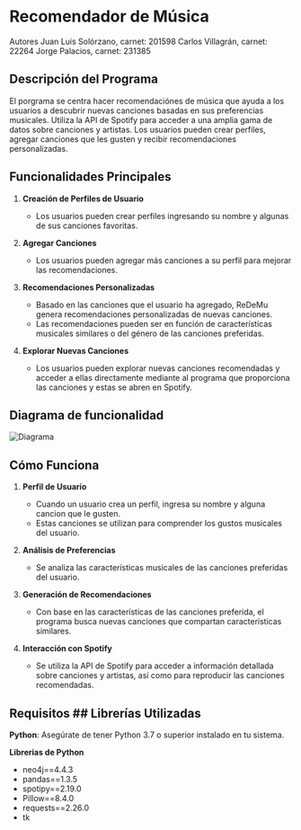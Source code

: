 # Recomendador de Música

Autores
Juan Luis Solórzano, carnet: 201598
Carlos Villagrán, carnet: 22264
Jorge Palacios, carnet: 231385

## Descripción del Programa

El porgrama se centra hacer recomendaciónes de música que ayuda a los usuarios a descubrir nuevas canciones basadas en sus preferencias musicales. Utiliza la API de Spotify para acceder a una amplia gama de datos sobre canciones y artistas. Los usuarios pueden crear perfiles, agregar canciones que les gusten y recibir recomendaciones personalizadas.

## Funcionalidades Principales

1. **Creación de Perfiles de Usuario**
   - Los usuarios pueden crear perfiles ingresando su nombre y algunas de sus canciones favoritas.

2. **Agregar Canciones**
   - Los usuarios pueden agregar más canciones a su perfil para mejorar las recomendaciones.

3. **Recomendaciones Personalizadas**
   - Basado en las canciones que el usuario ha agregado, ReDeMu genera recomendaciones personalizadas de nuevas canciones.
   - Las recomendaciones pueden ser en función de características musicales similares o del género de las canciones preferidas.

4. **Explorar Nuevas Canciones**
   - Los usuarios pueden explorar nuevas canciones recomendadas y acceder a ellas directamente mediante al programa que proporciona las canciones y estas se abren en Spotify.

## Diagrama de funcionalidad 

![Diagrama](https://github.com/Charly2440/Recomendation-Engine-Proyecto-2/assets/134471477/f023fcaf-f856-42c5-a7be-75f228a85a86)


## Cómo Funciona

1. **Perfil de Usuario**
   - Cuando un usuario crea un perfil, ingresa su nombre y alguna cancion que le gusten.
   - Estas canciones se utilizan para comprender los gustos musicales del usuario.

2. **Análisis de Preferencias**
   - Se analiza las características musicales de las canciones preferidas del usuario.

3. **Generación de Recomendaciones**
   - Con base en las características de las canciones preferida, el programa busca nuevas canciones que compartan características similares.
  

4. **Interacción con Spotify**
   - Se utiliza la API de Spotify para acceder a información detallada sobre canciones y artistas, así como para reproducir las canciones recomendadas.

  ## Requisitos ## Librerías Utilizadas
  
 **Python**: Asegúrate de tener Python 3.7 o superior instalado en tu sistema.
 
 **Librerias de Python**
- neo4j==4.4.3
- pandas==1.3.5
- spotipy==2.19.0
- Pillow==8.4.0
- requests==2.26.0
- tk





